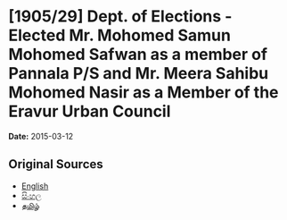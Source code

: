 # [1905/29] Dept. of Elections - Elected Mr. Mohomed Samun Mohomed Safwan as a member of Pannala P/S and Mr. Meera Sahibu Mohomed Nasir as a Member of the Eravur Urban Council

**Date:** 2015-03-12

## Original Sources

- [English](https://documents.gov.lk/view/extra-gazettes/2015/3/1905-29_E.pdf)
- [සිංහල](https://documents.gov.lk/view/extra-gazettes/2015/3/1905-29_S.pdf)
- [தமிழ்](https://documents.gov.lk/view/extra-gazettes/2015/3/1905-29_T.pdf)
